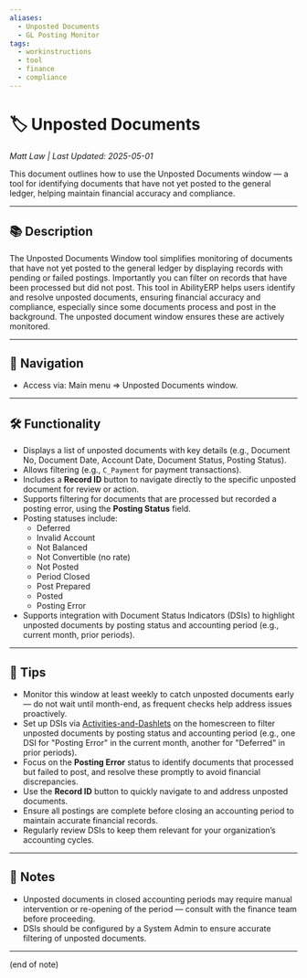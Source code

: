 ```yaml
---
aliases:
  - Unposted Documents
  - GL Posting Monitor
tags:
  - workinstructions
  - tool
  - finance
  - compliance
---
```


# 🏷️ Unposted Documents

*Matt Law | Last Updated: 2025-05-01*

This document outlines how to use the Unposted Documents window — a tool for identifying documents that have not yet posted to the general ledger, helping maintain financial accuracy and compliance.

---

## 📚 Description  
The Unposted Documents Window tool simplifies monitoring of documents that have not yet posted to the general ledger by displaying records with pending or failed postings. Importantly you can filter on records that have been processed but did not post. This tool in AbilityERP helps users identify and resolve unposted documents, ensuring financial accuracy and compliance, especially since some documents process and post in the background. The unposted document window ensures these are actively monitored.

---

## 🧭 Navigation  
- Access via: Main menu => Unposted Documents window.

---

## 🛠️ Functionality  
- Displays a list of unposted documents with key details (e.g., Document No, Document Date, Account Date, Document Status, Posting Status).  
- Allows filtering (e.g., `C_Payment` for payment transactions).  
- Includes a **Record ID** button to navigate directly to the specific unposted document for review or action.  
- Supports filtering for documents that are processed but recorded a posting error, using the **Posting Status** field.  
- Posting statuses include:  
  - Deferred  
  - Invalid Account  
  - Not Balanced  
  - Not Convertible (no rate)  
  - Not Posted  
  - Period Closed  
  - Post Prepared  
  - Posted  
  - Posting Error  
- Supports integration with Document Status Indicators (DSIs) to highlight unposted documents by posting status and accounting period (e.g., current month, prior periods).

---

## 🎯 Tips  
- Monitor this window at least weekly to catch unposted documents early — do not wait until month-end, as frequent checks help address issues proactively.  
- Set up DSIs via [Activities-and-Dashlets](Activities-and-Dashlets.md) on the homescreen to filter unposted documents by posting status and accounting period (e.g., one DSI for "Posting Error" in the current month, another for "Deferred" in prior periods).  
- Focus on the **Posting Error** status to identify documents that processed but failed to post, and resolve these promptly to avoid financial discrepancies.  
- Use the **Record ID** button to quickly navigate to and address unposted documents.  
- Ensure all postings are complete before closing an accounting period to maintain accurate financial records.  
- Regularly review DSIs to keep them relevant for your organization’s accounting cycles.

---

## 📝 Notes  
- Unposted documents in closed accounting periods may require manual intervention or re-opening of the period — consult with the finance team before proceeding.  
- DSIs should be configured by a System Admin to ensure accurate filtering of unposted documents.

---
(end of note)
